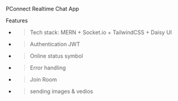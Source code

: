 PConnect 
Realtime Chat App 

Features

- > Tech stack: MERN + Socket.io + TailwindCSS + Daisy UI
- > Authentication  JWT
- > Online status symbol
- > Error handling 
- > Join Room
- > sending images & vedios







